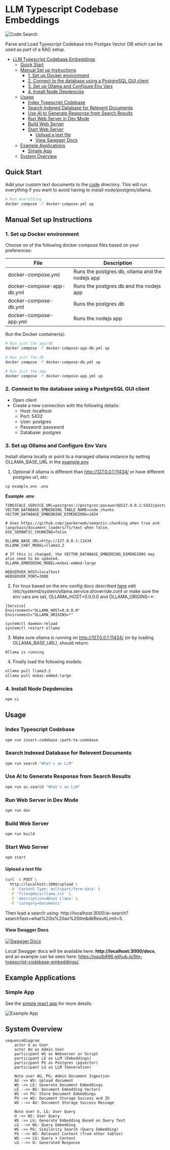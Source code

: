 # LLM Typescript Codebase Embeddings

![Code Search](code-search.jpeg)

Parse and Load Typescript Codebase into Postges Vector DB which can be used as part of a RAG setup.


- [LLM Typescript Codebase Embeddings](#llm-typescript-codebase-embeddings)
  - [Quick Start](#quick-start)
  - [Manual Set up Instructions](#manual-set-up-instructions)
    - [1. Set up Docker environment](#1-set-up-docker-environment)
    - [2. Connect to the database using a PostgreSQL GUI client](#2-connect-to-the-database-using-a-postgresql-gui-client)
    - [3. Set up Ollama and Configure Env Vars](#3-set-up-ollama-and-configure-env-vars)
    - [4. Install Node Depdencies](#4-install-node-depdencies)
  - [Usage](#usage)
    - [Index Typescript Codebase](#index-typescript-codebase)
    - [Search Indexed Database for Relevent Documents](#search-indexed-database-for-relevent-documents)
    - [Use AI to Generate Response from Search Results](#use-ai-to-generate-response-from-search-results)
    - [Run Web Server in Dev Mode](#run-web-server-in-dev-mode)
    - [Build Web Server](#build-web-server)
    - [Start Web Server](#start-web-server)
      - [Upload a text file](#upload-a-text-file)
      - [View Swagger Docs](#view-swagger-docs)
  - [Example Applications](#example-applications)
    - [Simple App](#simple-app)
  - [System Overview](#system-overview)

## Quick Start

Add your custom text documents to the [code](code) directory.
This will run everything if you want to avoid having to install node/postgres/ollama.

```bash
# Run everything
docker compose -f docker-compose.yml up
```

## Manual Set up Instructions

### 1. Set up Docker environment

Choose on of the following docker compose files based on your preferences:

| File                      | Description |
|---------------------------|-------------------------------------------------|
| docker-compose.yml        | Runs the postgres db, ollama and the nodejs app |
| docker-compose-app-db.yml | Runs the postgres db and the nodejs app |
| docker-compose-db.yml     | Runs the postgres db |
| docker-compose-app.yml    | Runs the nodejs app  |


Run the Docker container(s):

```bash
# Run just the app/db
docker compose -f docker-compose-app-db.yml up

# Run just the db
docker compose -f docker-compose-db.yml up

# Run just the app
docker compose -f docker-compose-app.yml up
```

### 2. Connect to the database using a PostgreSQL GUI client

- Open client
- Create a new connection with the following details:
  - Host: localhost
  - Port: 5432
  - User: postgres
  - Password: password
  - Database: postgres

### 3. Set up Ollama and Configure Env Vars

Install ollama locally or point to a managed ollama instance by setting OLLAMA_BASE_URL in the [example.env](example/.env).

1. Optional if ollama is different than http://127.0.0.1:11434/ or have different postgres url, etc:

```bash
cp example.env .env
```

**Example .env**
```
TIMESCALE_SERVICE_URL=postgres://postgres:password@127.0.0.1:5432/postgres
VECTOR_DATABASE_EMBEDDING_TABLE_NAME=code_chunks
VECTOR_DATABASE_EMBEDDING_DIMENSIONS=1024

# Uses https://github.com/jparkerweb/semantic-chunking when true and langchain/document_loaders/fs/text when false.
USE_SEMANTIC_CHUNKING=false

OLLAMA_BASE_URL=http://127.0.0.1:11434
OLLAMA_CHAT_MODEL=llama3.2

# If this is changed, the VECTOR_DATABASE_EMBEDDING_DIMENSIONS may also need to be updated.
OLLAMA_EMBEDDING_MODEL=mxbai-embed-large

WEBSERVER_HOST=localhost
WEBSERVER_PORT=3000
```

2. For linux based on the env config docs described [here](https://github.com/ollama/ollama/blob/main/docs/faq.md#setting-environment-variables-on-linux
) edit /etc/systemd/system/ollama.service.d/override.conf or make sure the env vars are set, OLLAMA_HOST=0.0.0.0 and OLLAMA_ORIGINS=*:

```
[Service]
Environment="OLLAMA_HOST=0.0.0.0"
Environment="OLLAMA_ORIGINS=*"

systemctl daemon-reload
systemctl restart ollama
```

3. Make sure ollama is running on http://127.0.0.1:11434/ (or by loading OLLAMA_BASE_URL), should return:

```
Ollama is running
```

4. Finally load the following models:

```bash
ollama pull llama3.2
ollama pull mxbai-embed-large
```

### 4. Install Node Depdencies

```bash
npm ci
```

## Usage

### Index Typescript Codebase

```bash
npm run insert-codebase /path-to-codebase
```

### Search Indexed Database for Relevent Documents

```bash
npm run search "What's an LLM"
```

### Use AI to Generate Response from Search Results

```bash
npm run ai-search "What's an LLM"
```

### Run Web Server in Dev Mode

```bash
npm run dev
```

### Build Web Server

```bash
npm run build
```

### Start Web Server

```bash
npm start
```

#### Upload a text file

```bash
curl -X POST \
  http://localhost:3000/upload \
  -H 'Content-Type: multipart/form-data' \
  -F 'file=@docs/llama.txt' \
  -F 'description=About Llama' \
  -F 'category=Documents'
```

Then load a search using: http://localhost:3000/ai-search?searchText=what%20is%20an%20llm&dbResultLimit=5.

#### View Swagger Docs

[![Swagger Docs](swagger.png)](https://paulb896.github.io/llm-typescript-codebase-embeddings/)

Local Swagger docs will be available here: **http://localhost:3000/docs**, and an example can be seen here: https://paulb896.github.io/llm-typescript-codebase-embeddings/.

## Example Applications

### Simple App

See the [simple react app](./examples/simple-app/README.md) for more details.

![Example App](./examples/simple-app/example-simple-app.png)

## System Overview

```mermaid
sequenceDiagram
    actor U as User
    actor AU as Admin User
    participant WS as Webserver or Script
    participant LE as LLM (Embeddings)
    participant PG as Postgres (pgvector)
    participant LG as LLM (Generation)

    Note over AU, PG: Admin Document Ingestion
    AU ->> WS: Upload document
    WS ->> LE: Generate Document Embeddings
    LE -->> WS: Document Embedding Vectors
    WS ->> PG: Store Document Embeddings
    PG ->> WS: Document Storage Success and ID
    WS -->> AU: Document Storage Success Message

    Note over U, LG: User Query
    U ->> WS: User Query
    WS ->> LG: Generate Embedding Based on Query Text
    LG -->> WS: Query Embedding
    WS ->> PG: Similarity Search (Query Embedding)
    PG -->> WS: Relevant Context (from other tables)
    WS -->> LG: Query + Context
    LG -->> U: Generated Response
```
